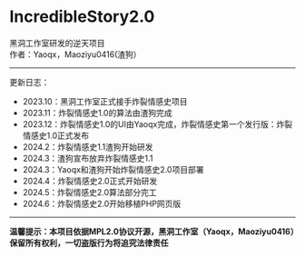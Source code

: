 # IncredibleStory2.0
黑洞工作室研发的逆天项目  
作者：Yaoqx，Maoziyu0416(渣狗）  
<hr>
更新日志：  
<ul>
<li>2023.10：黑洞工作室正式接手炸裂情感史项目</li>
<li>2023.11：炸裂情感史1.0的算法由渣狗完成</li>
<li>2023.12：炸裂情感史1.0的UI由Yaoqx完成，炸裂情感史第一个发行版：炸裂情感史1.0正式发布</li>
<li>2024.2：炸裂情感史1.1渣狗开始研发</li>
<li>2024.3：渣狗宣布放弃炸裂情感史1.1</li>
<li>2024.3：Yaoqx和渣狗开始炸裂情感史2.0项目部署</li>
<li>2024.4：炸裂情感史2.0正式开始研发</li>
<li>2024.5：炸裂情感史2.0算法部分完工</li>
<li>2024.6：炸裂情感史2.0开始移植PHP网页版</li>
</ul>
<hr>
<strong>温馨提示：本项目依据MPL2.0协议开源，黑洞工作室（Yaoqx，Maoziyu0416）保留所有权利，一切盗版行为将追究法律责任</strong>
